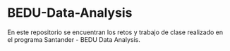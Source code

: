 # BEDU-Data-Analysis
En este repositorio se encuentran los retos y trabajo de clase realizado en el programa Santander - BEDU Data Analysis.
